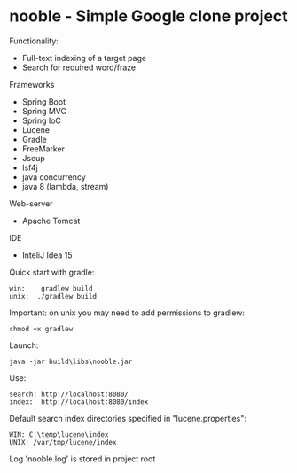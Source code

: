 <h1>nooble - Simple Google clone project</h1>

Functionality:
 - Full-text indexing of a target page
 - Search for required word/fraze    

Frameworks 
 - Spring Boot
 - Spring MVC
 - Spring IoC
 - Lucene
 - Gradle
 - FreeMarker
 - Jsoup
 - lsf4j
 - java concurrency
 - java 8 (lambda, stream)
  
Web-server
 - Apache Tomcat 

IDE
 - InteliJ Idea 15
 

Quick start with gradle:

    win:    gradlew build
    unix:  ./gradlew build

Important: on unix you may need to add permissions to gradlew:

    chmod +x gradlew
 
Launch:

    java -jar build\libs\nooble.jar
      
Use:

    search: http://localhost:8080/
    index:  http://localhost:8080/index

Default search index directories specified in "lucene.properties":

    WIN: C:\temp\lucene\index
    UNIX: /var/tmp/lucene/index

Log 'nooble.log' is stored in project root
